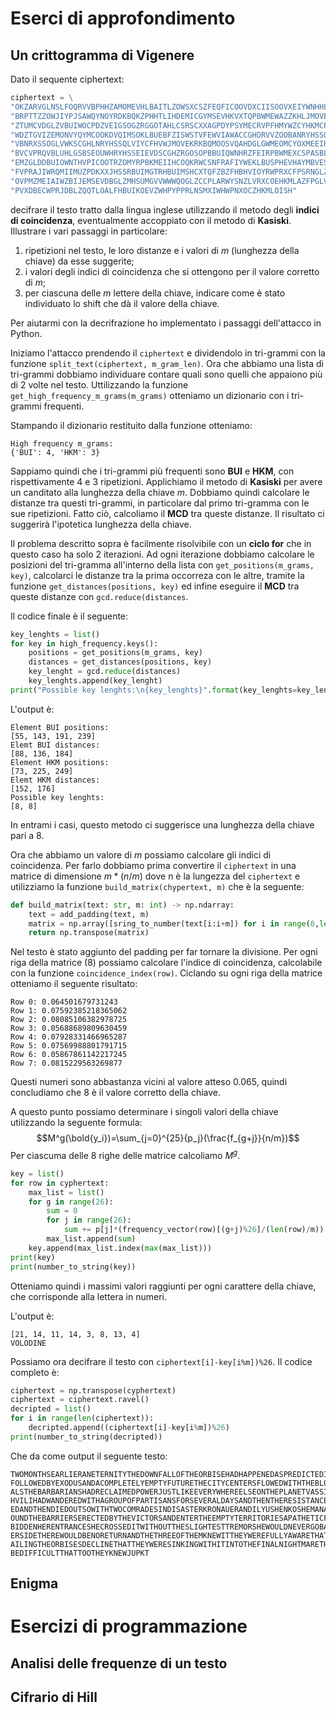 # Eserci di approfondimento
## Un crittogramma di Vigenere
Dato il sequente ciphertext:
```Python
ciphertext = \
"OKZARVGLNSLFOQRVVBPHHZAMOMEVHLBAITLZOWSXCSZFEQFICOOVDXCIISOOVXEIYWNHHLVQHSOWD"+\
"BRPTTZZOWJIYPJSAWQYNOYRDKBQKZPHHTLIHDEMICGYMSEVHKVXTQPBWMEWAZZKHLJMOVEVHJYSJR"+\
"ZTUMCVDGLZVBUIWOCPDZVEIGSOGZRGGOTAHLCSRSCXXAGPDYPSYMECRVPFHMYWZCYHKMCPVBPHYIF"+\
"WDZTGVIZEMONVYQYMCOOKDVQIMSOKLBUEBFZISWSTVFEWVIAWACCGHDRVVZOOBANRYHSSQBUIMSDW"+\
"VBNRXSSOGLVWKSCGHLNRYHSSQLVIYCFHVWJMOVEKRKBQMOOSVQAHDGLGWMEOMCYOXMEEIRTZBCFLZ"+\
"BVCVPRQVBLUHLGSBSEOUWHRYHSSEIEVDSCGHZRGOSOPBBUIQWNHRZFEIRPBWMEXCSPASBLXZFCWWW"+\
"EMZGLDDBUIOWNTHVPICOOTRZOMYRPBKMEIIHCOQKRWCSNFRAFIYWEKLBUSPHEVHAYMBVESVBGVZAZ"+\
"FVPRAJIWRQMIIMUZPDKXXJHSSRBUIMGTRHBUIMSHCXTQFZBZFHBHVIOYRWPRXCFPSRNGLZAVBHEVX"+\
"OVPMZMEIAIWZBIJEMSEVDBGLZMHSUMGVVWWWQOGLZCCPLARWYSNZLVRXCOEHKMLAZFPGLVXMIUHWW"+\
"PVXDBECWPRJDBLZQQTLOALFHBUIKOEVZWHPYPPRLNSMXIWHWPNXOCZHKMLOISH"
```
decifrare il testo tratto dalla lingua inglese utilizzando il metodo degli **indici di coincidenza**, eventualmente accoppiato con il metodo di **Kasiski**. Illustrare i vari passaggi in particolare:
1. ripetizioni nel testo, le loro distanze e i valori di $m$ (lunghezza della chiave) da esse suggerite;
2. i valori degli indici di coincidenza che si ottengono per il valore corretto di $m$;
3. per ciascuna delle $m$ lettere della chiave, indicare come  è stato individuato lo shift che dà il valore della chiave.

Per aiutarmi con la decrifrazione ho implementato i passaggi dell'attacco in Python.

Iniziamo l'attacco prendendo il `ciphertext` e dividendolo in tri-grammi con la funzione `split_text(ciphertext, m_gram_len)`. Ora che abbiamo una lista di tri-grammi dobbiamo individuare contare quali sono quelli che appaiono più di 2 volte nel testo. Uttilizzando la funzione `get_high_frequency_m_grams(m_grams)` otteniamo un dizionario con i tri-grammi frequenti.

Stampando il dizionario restituito dalla funzione otteniamo:
```
High frequency m_grams:
{'BUI': 4, 'HKM': 3}
```

Sappiamo quindi che i tri-grammi più frequenti sono **BUI** e **HKM**, con rispettivamente 4 e 3 ripetizioni.
Applichiamo il metodo di **Kasiski** per avere un canditato alla lunghezza della chiave $m$.
Dobbiamo quindi calcolare le distanze tra questi tri-grammi, in particolare dal primo tri-gramma con le sue ripetizioni.
Fatto ciò, calcoliamo il **MCD** tra queste distanze. Il risultato ci suggerirà l'ipotetica lunghezza della chiave.

Il problema descritto sopra è facilmente risolvibile con un **ciclo for** che in questo caso ha solo 2 iterazioni. Ad ogni iterazione dobbiamo calcolare le posizioni del tri-gramma all'interno della lista con `get_positions(m_grams, key)`,
calcolarci le distanze tra la prima occorreza con le altre, tramite la funzione `get_distances(positions, key)` ed infine eseguire il **MCD** tra queste distanze con `gcd.reduce(distances`.

Il codice finale è il seguente:
```Python
key_lenghts = list()
for key in high_frequency.keys():
    positions = get_positions(m_grams, key)
    distances = get_distances(positions, key)
    key_lenght = gcd.reduce(distances)
    key_lenghts.append(key_lenght)
print("Possible key lenghts:\n{key_lenghts}".format(key_lenghts=key_lenghts))
```
L'output è:
```
Element BUI positions:
[55, 143, 191, 239]
Elemt BUI distances:
[88, 136, 184]
Element HKM positions:
[73, 225, 249]
Elemt HKM distances:
[152, 176]
Possible key lenghts:
[8, 8]
```
In entrami i casi, questo metodo ci suggerisce una lunghezza della chiave pari a 8.

Ora che abbiamo un valore di $m$ possiamo calcolare gli indici di coincidenza.
Per farlo dobbiamo prima convertire il `ciphertext` in una matrice di dimensione $m*(n/m)$ dove n è la lungezza del `ciphertext` e utilizziamo la funzione `build_matrix(chypertext, m)` che è la seguente:
```Python
def build_matrix(text: str, m: int) -> np.ndarray:
    text = add_padding(text, m)
    matrix = np.array([sring_to_number(text[i:i+m]) for i in range(0,len(text),m)])
    return np.transpose(matrix)
```
Nel testo è stato aggiunto del padding per far tornare la divisione.
Per ogni riga della matrice (8) possiamo calcolare l'indice di coincidenza, calcolabile con la funzione `coincidence_index(row)`.
Ciclando su ogni riga della matrice otteniamo il seguente risultato:
```
Row 0: 0.064501679731243
Row 1: 0.07592385218365062
Row 2: 0.08085106382978725
Row 3: 0.05688689809630459
Row 4: 0.07928331466965287
Row 5: 0.07569988801791715
Row 6: 0.05867861142217245
Row 7: 0.0815229563269877
```
Questi numeri sono abbastanza vicini al valore atteso 0.065, quindi concludiamo che 8 è il valore corretto della chiave.

A questo punto possiamo determinare i singoli valori della chiave utilizzando la seguente formula:
$$M^g(\bold{y_i})=\sum_{j=0}^{25}{p_j}(\frac{f_{g+j}}{n/m})$$
Per ciascuma delle 8 righe delle matrice calcoliamo $M^g$.
```Python
key = list()
for row in cyphertext:
    max_list = list()
    for g in range(26):
        sum = 0
        for j in range(26):
            sum += p[j]*(frequency_vector(row)[(g+j)%26]/(len(row)/m))
        max_list.append(sum)
    key.append(max_list.index(max(max_list)))
print(key)
print(number_to_string(key))
```
Otteniamo quindi i massimi valori raggiunti per ogni carattere della chiave, che corrisponde alla lettera in numeri.

L'output è:
```
[21, 14, 11, 14, 3, 8, 13, 4]
VOLODINE
```
Possiamo ora decifrare il testo con `ciphertext[i]-key[i%m])%26`.
Il codice completo è:
```Python
ciphertext = np.transpose(cyphertext)
ciphertext = ciphertext.ravel()
decripted = list()
for i in range(len(ciphertext)):
    decripted.append((ciphertext[i]-key[i%m])%26)
print(number_to_string(decripted))
```
Che da come output il seguente testo:
```
TWOMONTHSEARLIERANETERNITYTHEDOWNFALLOFTHEORBISEHADHAPPENEDASPREDICTEDIMMEDIATELY
FOLLOWEDBYEXODUSANDACOMPLETELYEMPTYFUTURETHECITYCENTERSFLOWEDWITHTHEBLOODOFREPRIS
ALSTHEBARBARIANSHADRECLAIMEDPOWERJUSTLIKEEVERYWHEREELSEONTHEPLANETVASSILISSAMARAC
HVILIHADWANDEREDWITHAGROUPOFPARTISANSFORSEVERALDAYSANDTHENTHERESISTANCEHADDISPERS
EDANDTHENDIEDOUTSOWITHTWOCOMRADESINDISASTERKRONAUERANDILYUSHENKOSHEMANAGEDTOGETAR
OUNDTHEBARRIERSERECTEDBYTHEVICTORSANDENTERTHEEMPTYTERRITORIESAPATHETICFENCEHADFOR
BIDDENHERENTRANCESHECROSSEDITWITHOUTTHESLIGHTESTTREMORSHEWOULDNEVERGOBACKTOTHEOTH
ERSIDETHEREWOULDBENORETURNANDTHETHREEOFTHEMKNEWITTHEYWEREFULLYAWARETHATTHEYWERETR
AILINGTHEORBISESDECLINETHATTHEYWERESINKINGWITHITINTOTHEFINALNIGHTMARETHEPATHWOULD
BEDIFFICULTTHATTOOTHEYKNEWJUPKT
```
## Enigma
# Esercizi di programmazione
## Analisi delle frequenze di un testo
## Cifrario di Hill